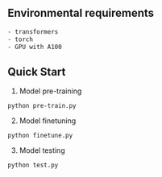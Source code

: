 ## Environmental requirements
```bash
- transformers
- torch
- GPU with A100
```

## Quick Start
1. Model pre-training
```
python pre-train.py
```
2. Model finetuning

```
python finetune.py
```

3. Model testing

```
python test.py
```
